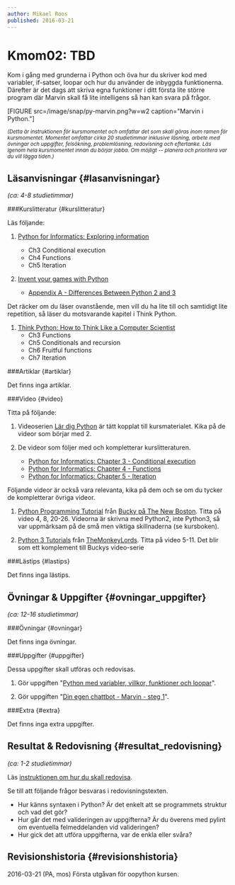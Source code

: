 ```yaml
---
author: Mikael Roos
published: 2016-03-21
---
```

Kmom02: TBD
====================================

Kom i gång med grunderna i Python och öva hur du skriver kod med variabler, if-satser, loopar och hur du använder de inbyggda funktionerna. Därefter är det dags att skriva egna funktioner i ditt första lite större program där Marvin skall få lite intelligens så han kan svara på frågor.

[FIGURE src=/image/snap/py-marvin.png?w=w2 caption="Marvin i Python."]

<small>*(Detta är instruktionen för kursmomentet och omfattar det som skall göras inom ramen för kursmomentet. Momentet omfattar cirka 20 studietimmar inklusive läsning, arbete med övningar och uppgifter, felsökning, problemlösning, redovisning och eftertanke. Läs igenom hela kursmomentet innan du börjar jobba. Om möjligt -- planera och prioritera var du vill lägga tiden.)*</small>



Läsanvisningar  {#lasanvisningar}
---------------------------------

*(ca: 4-8 studietimmar)*


###Kurslitteratur  {#kurslitteratur}

Läs följande:

1. [Python for Informatics: Exploring information]([BASEURL]kunskap/boken-python-for-informatics-exploring-information) 
    * Ch3 Conditional execution
    * Ch4 Functions
    * Ch5 Iteration

2. [Invent your games with Python]([BASEURL]kunskap/boken-invent-your-own-computer-games-with-python) 
    * [Appendix A - Differences Between Python 2 and 3](http://inventwithpython.com/appendixa.html)


Det räcker om du läser ovanstående, men vill du ha lite till och samtidigt lite repetition, så läser du motsvarande kapitel i Think Python.

1. [Think Python: How to Think Like a Computer Scientist]([BASEURL]kunskap/boken-think-python-how-to-think-like-a-computer-scientist) 
    * Ch3 Functions
    * Ch5 Conditionals and recursion
    * Ch6 Fruitful functions
    * Ch7 Iteration 



###Artiklar {#artiklar}

Det finns inga artiklar.



###Video  {#video}

Titta på följande:

1. Videoserien [Lär dig Python](https://www.youtube.com/playlist?list=PLKtP9l5q3ce93pTlN_dnDpsTwGLCXJEpd) är tätt kopplat till kursmaterialet. Kika på de videor som börjar med 2.

2. De videor som följer med och kompletterar kurslitteraturen.

    * [Python for Informatics: Chapter 3 - Conditional execution](https://www.youtube.com/watch?v=VXyRfgnzL2o)
    * [Python for Informatics: Chapter 4 - Functions](https://www.youtube.com/watch?v=Wdi6lhcrtBU)
    * [Python for Informatics: Chapter 5 - Iteration](https://www.youtube.com/watch?v=6KgArgGi6Mk)

Följande videor är också vara relevanta, kika på dem och se om du tycker de kompletterar övriga videor.

1. [Python Programming Tutorial](https://www.youtube.com/playlist?list=PLEA1FEF17E1E5C0DA) från [Bucky på The New Boston](https://www.youtube.com/channel/UCJbPGzawDH1njbqV-D5HqKw). Titta på video 4, 8, 20-26. Videorna är skrivna med Python2, inte Python3, så var uppmärksam på de små men viktiga skillnaderna (se kursboken).

2. [Python 3 Tutorials](https://www.youtube.com/playlist?list=PL8830E081324343F1) från [TheMonkeyLords](https://www.youtube.com/channel/UCMkRMDJ398W1JvBxxlJ9dpw). Titta på video 5-11. Det blir som ett komplement till Buckys video-serie



###Lästips {#lastips}

Det finns inga lästips.



Övningar & Uppgifter  {#ovningar_uppgifter}
-------------------------------------------

*(ca: 12-16 studietimmar)*


###Övningar {#ovningar}

Det finns inga övningar.



###Uppgifter {#uppgifter}

Dessa uppgifter skall utföras och redovisas.

1. Gör uppgiften "[Python med variabler, villkor, funktioner och loopar]([BASEURL]uppgift/python-med-variabler-villkor-funktioner-och-loopar)".

2. Gör uppgiften "[Din egen chattbot - Marvin - steg 1]([BASEURL]uppgift/din-egen-chattbot-marvin-steg-1)".



###Extra {#extra}

Det finns inga extra uppgifter.



Resultat & Redovisning  {#resultat_redovisning}
-----------------------------------------------

*(ca: 1-2 studietimmar)*

Läs [instruktionen om hur du skall redovisa]([BASEURL]python/redovisa).

Se till att följande frågor besvaras i redovisningstexten.

* Hur känns syntaxen i Python? Är det enkelt att se programmets struktur och vad det gör?
* Hur går det med valideringen av uppgifterna? Är du överens med pylint om eventuella felmeddelanden vid valideringen?
* Hur gick det att utföra uppgifterna, var de enkla eller svåra?



Revisionshistoria {#revisionshistoria}
--------------------------------------

<span class='revision-history' markdown='1'>
2016-03-21 (PA, mos) Första utgåvan för oopython kursen.  
</span>
